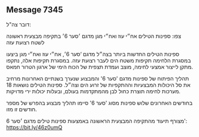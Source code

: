 ## Message 7345

דובר צה"ל:

צפו: ספינות הטילים אח״י עוז ואח״י מגן מדגם ׳סער 6׳ בתקיפה מבצעית ראשונה לשטח רצועת עזה

ספינות הטילים החדשות ביותר בצה״ל מדגם ‘סער 6׳, אח״י עוז ואח״י מגן ביצעו במסגרת הלחימה תקיפות משטח הים לעבר רצועת עזה. במסגרת תקיפות אלה, נתקפו מתקן לייצור אמצעי לחימה, מוצב ועמדת תצפית של הכוח הימי של ארגון הטרור חמאס. 

תהליך הפיתוח של ספינות מדגם 'סער 6' והמבצוע שנערך בשנתיים האחרונות מרחיב את סל היכולות המבצעיות וההתקפיות של זרוע הים וצה״ל. ספינות הטילים נושאות 18 מערכות לחימה תוצרת כחול לבן מהמתקדמות בעולם, ובעלות יכולות ירי מדויקות. 

בחודשים האחרונים שלוש ספינות מסוג 'סער 6' סיימו תהליך מבצוע בהפרש של מספר חודשים זו מזו.

מצורף תיעוד מהתקיפה המבצעית הראשונה באמצעות ספינות טילים מדגם ׳סער 6': https://bit.ly/46z0umQ

